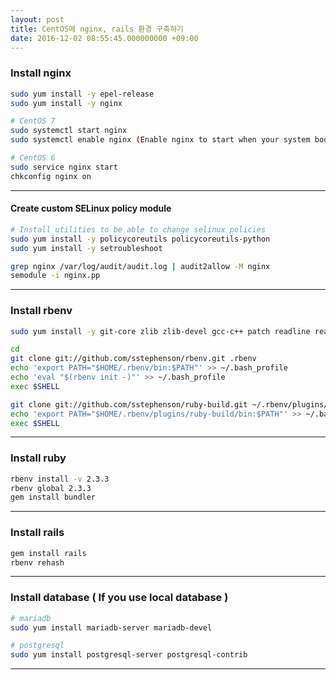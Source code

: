 ```yaml
---
layout: post
title: CentOS에 nginx, rails 환경 구축하기
date: 2016-12-02 08:55:45.000000000 +09:00
---
```


### Install nginx

```bash
sudo yum install -y epel-release
sudo yum install -y nginx

# CentOS 7
sudo systemctl start nginx 
sudo systemctl enable nginx (Enable nginx to start when your system boots.)

# CentOS 6
sudo service nginx start
chkconfig nginx on
```
---

#### Create custom SELinux policy module

```bash
# Install utilities to be able to change selinux policies
sudo yum install -y policycoreutils policycoreutils-python
sudo yum install -y setroubleshoot

grep nginx /var/log/audit/audit.log | audit2allow -M nginx
semodule -i nginx.pp
```
---  

### Install rbenv

```bash
sudo yum install -y git-core zlib zlib-devel gcc-c++ patch readline readline-devel libyaml-devel libffi-devel openssl-devel make bzip2 autoconf automake libtool bison curl sqlite-devel libcurl libcurl-devel postgresql-libs postgresql-devel 

cd
git clone git://github.com/sstephenson/rbenv.git .rbenv
echo 'export PATH="$HOME/.rbenv/bin:$PATH"' >> ~/.bash_profile
echo 'eval "$(rbenv init -)"' >> ~/.bash_profile
exec $SHELL

git clone git://github.com/sstephenson/ruby-build.git ~/.rbenv/plugins/ruby-build
echo 'export PATH="$HOME/.rbenv/plugins/ruby-build/bin:$PATH"' >> ~/.bash_profile
exec $SHELL
```
---

### Install ruby

```bash
rbenv install -v 2.3.3
rbenv global 2.3.3
gem install bundler
```
---

### Install rails

```bash
gem install rails
rbenv rehash
```
---

### Install database ( If you use local database )

```bash
# mariadb
sudo yum install mariadb-server mariadb-devel

# postgresql
sudo yum install postgresql-server postgresql-contrib
```
--- 

